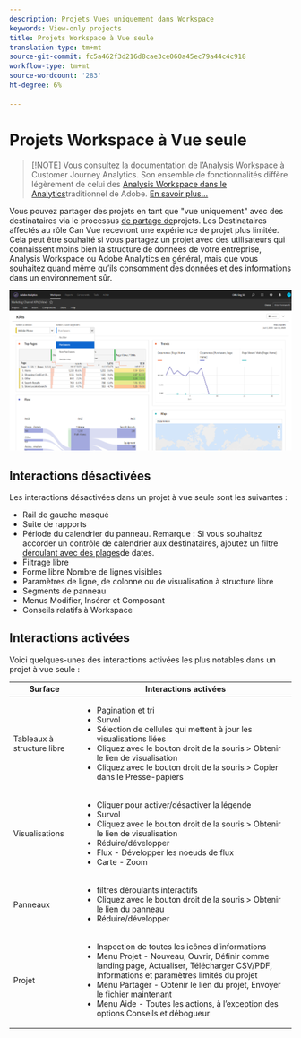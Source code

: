 ```yaml
---
description: Projets Vues uniquement dans Workspace
keywords: View-only projects
title: Projets Workspace à Vue seule
translation-type: tm+mt
source-git-commit: fc5a462f3d216d8cae3ce060a45ec79a44c4c918
workflow-type: tm+mt
source-wordcount: '283'
ht-degree: 6%

---
```



# Projets Workspace à Vue seule

>[!NOTE] Vous consultez la documentation de l’Analysis Workspace à Customer Journey Analytics. Son ensemble de fonctionnalités diffère légèrement de celui des [Analysis Workspace dans le Analytics](https://docs.adobe.com/content/help/fr-FR/analytics/analyze/analysis-workspace/home.html)traditionnel de Adobe. [En savoir plus...](/help/getting-started/cja-aa.md)

Vous pouvez partager des projets en tant que &quot;vue uniquement&quot; avec des destinataires via le processus [de partage de](/help/analysis-workspace/curate-share/share-projects.md)projets. Les Destinataires affectés au rôle Can Vue recevront une expérience de projet plus limitée. Cela peut être souhaité si vous partagez un projet avec des utilisateurs qui connaissent moins bien la structure de données de votre entreprise, Analysis Workspace ou Adobe Analytics en général, mais que vous souhaitez quand même qu’ils consomment des données et des informations dans un environnement sûr.

![](assets/view-only-project.png)

## Interactions désactivées

Les interactions désactivées dans un projet à vue seule sont les suivantes :

* Rail de gauche masqué
* Suite de rapports
* Période du calendrier du panneau. Remarque : Si vous souhaitez accorder un contrôle de calendrier aux destinataires, ajoutez un filtre [déroulant avec des plages](https://docs.adobe.com/content/help/en/analytics-learn/tutorials/analysis-workspace/using-panels/using-drop-down-filters.html)de dates.
* Filtrage libre
* Forme libre Nombre de lignes visibles
* Paramètres de ligne, de colonne ou de visualisation à structure libre
* Segments de panneau
* Menus Modifier, Insérer et Composant
* Conseils relatifs à Workspace

## Interactions activées

Voici quelques-unes des interactions activées les plus notables dans un projet à vue seule :

| Surface | Interactions activées |
|---|---|
| Tableaux à structure libre | <ul><li>Pagination et tri</li><li>Survol</li><li>Sélection de cellules qui mettent à jour les visualisations liées</li><li>Cliquez avec le bouton droit de la souris > Obtenir le lien de visualisation</li><li>Cliquez avec le bouton droit de la souris > Copier dans le Presse-papiers</li></ul> |
| Visualisations | <ul><li>Cliquer pour activer/désactiver la légende</li><li>Survol</li><li>Cliquez avec le bouton droit de la souris > Obtenir le lien de visualisation</li><li>Réduire/développer</li><li>Flux - Développer les noeuds de flux</li><li>Carte - Zoom</li></ul> |
| Panneaux | <ul><li>filtres déroulants interactifs</li><li>Cliquez avec le bouton droit de la souris > Obtenir le lien du panneau</li><li>Réduire/développer</li></ul> |
| Projet | <ul><li>Inspection de toutes les icônes d’informations</li><li>Menu Projet - Nouveau, Ouvrir, Définir comme landing page, Actualiser, Télécharger CSV/PDF, Informations et paramètres limités du projet</li><li>Menu Partager - Obtenir le lien du projet, Envoyer le fichier maintenant</li><li>Menu Aide - Toutes les actions, à l’exception des options Conseils et débogueur</li></ul> |
